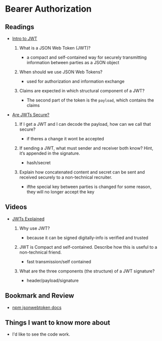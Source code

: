 # Bearer Authorization

## Readings

* [Intro to JWT](https://jwt.io/introduction/)

  1. What is a JSON Web Token (JWT)?
  
      * a compact and self-contained way for securely transmitting information between parties as a JSON object

  2. When should we use JSON Web Tokens?

      * used for authorization and information exchange

  3. Claims are expected in which structural component of a JWT?

      * The second part of the token is the `payload`, which contains the claims

* [Are JWTs Secure?](https://stackoverflow.com/questions/27301557/if-you-can-decode-jwt-how-are-they-secure)

  1. If I get a JWT and I can decode the payload, how can we call that secure?

      * if theres a change it wont be accepted

  2. If sending a JWT, what must sender and receiver both know? Hint, it’s appended in the signature.

      * hash/secret

  3. Explain how concatenated content and secret can be sent and received securely to a non-technical recruiter.

      * ifthe special key between parties is changed for some reason, they will no longer accept the key

## Videos

* [JWTs Explained](https://www.youtube.com/watch?v=926mknSW9Lo)

  1. Why use JWT?

      * because it can be signed digitally-info is verified and trusted

  2. JWT is Compact and self-contained. Describe how this is useful to a non-technical friend.

      * fast transmission/self contained

  3. What are the three components (the structure) of a JWT signature?

      * header/payload/signature

## Bookmark and Review

* [npm jsonwebtoken docs](https://www.npmjs.com/package/jsonwebtoken)

## Things I want to know more about

* I'd like to see the code work.  